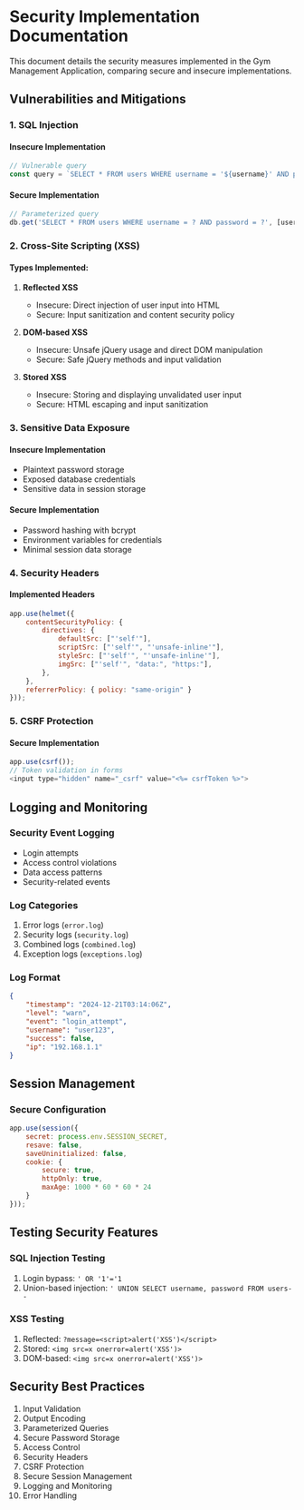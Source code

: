 # Security Implementation Documentation

This document details the security measures implemented in the Gym Management Application, comparing secure and insecure implementations.

## Vulnerabilities and Mitigations

### 1. SQL Injection

#### Insecure Implementation
```javascript
// Vulnerable query
const query = `SELECT * FROM users WHERE username = '${username}' AND password = '${password}'`;
```

#### Secure Implementation
```javascript
// Parameterized query
db.get('SELECT * FROM users WHERE username = ? AND password = ?', [username, password]);
```

### 2. Cross-Site Scripting (XSS)

#### Types Implemented:

1. **Reflected XSS**
   - Insecure: Direct injection of user input into HTML
   - Secure: Input sanitization and content security policy

2. **DOM-based XSS**
   - Insecure: Unsafe jQuery usage and direct DOM manipulation
   - Secure: Safe jQuery methods and input validation

3. **Stored XSS**
   - Insecure: Storing and displaying unvalidated user input
   - Secure: HTML escaping and input sanitization

### 3. Sensitive Data Exposure

#### Insecure Implementation
- Plaintext password storage
- Exposed database credentials
- Sensitive data in session storage

#### Secure Implementation
- Password hashing with bcrypt
- Environment variables for credentials
- Minimal session data storage

### 4. Security Headers

#### Implemented Headers
```javascript
app.use(helmet({
    contentSecurityPolicy: {
        directives: {
            defaultSrc: ["'self'"],
            scriptSrc: ["'self'", "'unsafe-inline'"],
            styleSrc: ["'self'", "'unsafe-inline'"],
            imgSrc: ["'self'", "data:", "https:"],
        },
    },
    referrerPolicy: { policy: "same-origin" }
}));
```

### 5. CSRF Protection

#### Secure Implementation
```javascript
app.use(csrf());
// Token validation in forms
<input type="hidden" name="_csrf" value="<%= csrfToken %>">
```

## Logging and Monitoring

### Security Event Logging
- Login attempts
- Access control violations
- Data access patterns
- Security-related events

### Log Categories
1. Error logs (`error.log`)
2. Security logs (`security.log`)
3. Combined logs (`combined.log`)
4. Exception logs (`exceptions.log`)

### Log Format
```json
{
    "timestamp": "2024-12-21T03:14:06Z",
    "level": "warn",
    "event": "login_attempt",
    "username": "user123",
    "success": false,
    "ip": "192.168.1.1"
}
```

## Session Management

### Secure Configuration
```javascript
app.use(session({
    secret: process.env.SESSION_SECRET,
    resave: false,
    saveUninitialized: false,
    cookie: {
        secure: true,
        httpOnly: true,
        maxAge: 1000 * 60 * 60 * 24
    }
}));
```

## Testing Security Features

### SQL Injection Testing
1. Login bypass: `' OR '1'='1`
2. Union-based injection: `' UNION SELECT username, password FROM users--`

### XSS Testing
1. Reflected: `?message=<script>alert('XSS')</script>`
2. Stored: `<img src=x onerror=alert('XSS')>`
3. DOM-based: `<img src=x onerror=alert('XSS')>`

## Security Best Practices

1. Input Validation
2. Output Encoding
3. Parameterized Queries
4. Secure Password Storage
5. Access Control
6. Security Headers
7. CSRF Protection
8. Secure Session Management
9. Logging and Monitoring
10. Error Handling
